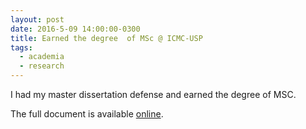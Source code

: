 ```yaml
---
layout: post
date: 2016-5-09 14:00:00-0300
title: Earned the degree  of MSc @ ICMC-USP
tags:
  - academia
  - research
---
```


I had my master dissertation defense and earned the degree of MSC.

The full document is available 
[online](http://www.teses.usp.br/teses/disponiveis/55/55134/tde-11112016-101158/).
